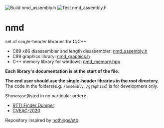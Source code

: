 ![Build nmd_assembly.h](https://github.com/Nomade040/nmd/workflows/Build%20nmd_assembly.h/badge.svg)
![Test nmd_assembly.h](https://github.com/Nomade040/nmd/workflows/Test%20nmd_assembly.h/badge.svg)

# nmd
set of single-header libraries for C/C++

- C89 x86 disassembler and length disassembler: [nmd_assembly.h](nmd_assembly.h)
- C89 graphics library: [nmd_graphics.h](nmd_graphics.h)
- C++ memory library for windows: [nmd_memory.hpp](nmd_memory.hpp)

**Each library's documentation is at the start of the file.**

**The end user should use the single-header libraries in the root directory.** The code in the folders(e.g. `/assembly`, `/graphics`) is for development only.

Showcase(listed in no particular order):
 - [RTTI Finder Dumper](https://github.com/theluc4s/RTTI-Finder-Dumper)
 - [CVEAC-2020](https://github.com/thesecretclub/CVEAC-2020)

Repository inspired by [nothings/stb](https://github.com/nothings/stb).
